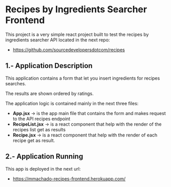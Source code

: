 # Recipes by Ingredients Searcher Frontend

This project is a very simple react project built to test the recipes by ingredients searcher API located in the next repo:

* https://github.com/sourcedevelopersdotcom/recipes

## 1.- Application Description

This application contains a form that let you insert ingredients for recipes searches.

The results are shown ordered by ratings.

The application logic is contained mainly in the next three files:

* **App.jsx** &rarr; is the app main file that contains the form and makes request to the API recipes endpoint
* **RecipeList.jsx** &rarr; is a react component that help with the render of the recipes list get as results
* **Recipe.jsx** &rarr; is a react component that help with the render of each recipe get as result.

## 2.- Application Running

This app is deployed in the next url:

* https://mmachado-recipes-frontend.herokuapp.com/
